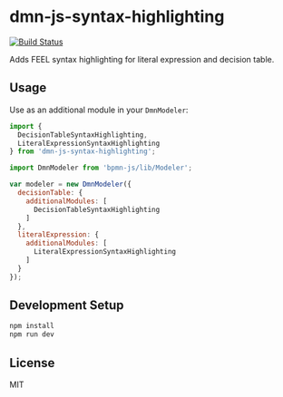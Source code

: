 # dmn-js-syntax-highlighting

[![Build Status](https://travis-ci.com/bpmn-io/dmn-js-syntax-highlighting.svg?branch=master)](https://travis-ci.com/bpmn-io/dmn-js-syntax-highlighting)

Adds FEEL syntax highlighting for literal expression and decision table.

## Usage

Use as an additional module in your `DmnModeler`:

```javascript
import {
  DecisionTableSyntaxHighlighting,
  LiteralExpressionSyntaxHighlighting
} from 'dmn-js-syntax-highlighting';

import DmnModeler from 'bpmn-js/lib/Modeler';

var modeler = new DmnModeler({
  decisionTable: {
    additionalModules: [
      DecisionTableSyntaxHighlighting
    ]
  },
  literalExpression: {
    additionalModules: [
      LiteralExpressionSyntaxHighlighting
    ]
  }
});
```

## Development Setup

```sh
npm install
npm run dev
```

## License

MIT
